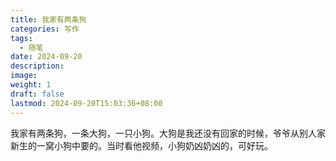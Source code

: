 ```yaml
---
title: 我家有两条狗
categories: 写作
tags:
  - 随笔
date: 2024-09-20
description: 
image: 
weight: 1
draft: false
lastmod: 2024-09-20T15:03:36+08:00
---
```

我家有两条狗，一条大狗，一只小狗。大狗是我还没有回家的时候，爷爷从别人家新生的一窝小狗中要的。当时看他视频，小狗奶凶奶凶的，可好玩。


